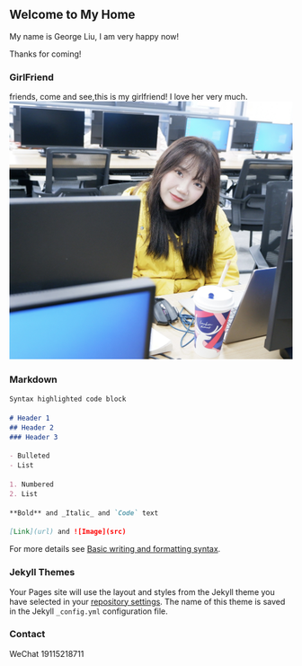 ## Welcome to My Home

My name is George Liu, I am very happy now!

Thanks for coming!

### GirlFriend
friends, come and see,this is my girlfriend! I love her very much.
![img](https://github.com/ShiYuLiu1103/ShiYuLiu1103.github.io/blob/main/img/68c6472929f6cd37.jpg)


### Markdown

```markdown
Syntax highlighted code block

# Header 1
## Header 2
### Header 3

- Bulleted
- List

1. Numbered
2. List

**Bold** and _Italic_ and `Code` text

[Link](url) and ![Image](src)
```

For more details see [Basic writing and formatting syntax](https://docs.github.com/en/github/writing-on-github/getting-started-with-writing-and-formatting-on-github/basic-writing-and-formatting-syntax).

### Jekyll Themes

Your Pages site will use the layout and styles from the Jekyll theme you have selected in your [repository settings](https://github.com/ShiYuLiu1103/ShiYuLiu1103.github.io/settings/pages). The name of this theme is saved in the Jekyll `_config.yml` configuration file.

### Contact

WeChat 19115218711
